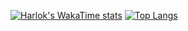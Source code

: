 [![Harlok's WakaTime stats](https://github-readme-stats.vercel.app/api/wakatime?username=lucasborges-santos)](https://github.com/anuraghazra/github-readme-stats) [![Top Langs](https://github-readme-stats.vercel.app/api/top-langs/?username=lucasborges-santos&layout=donut-vertical)](https://github.com/anuraghazra/github-readme-stats)
<!--
**LucasBorges-Santos/LucasBorges-Santos** is a ✨ _special_ ✨ repository because its `README.md` (this file) appears on your GitHub profile.

Here are some ideas to get you started:

- 🔭 I’m currently working on ...
- 🌱 I’m currently learning ...
- 👯 I’m looking to collaborate on ...
- 🤔 I’m looking for help with ...
- 💬 Ask me about ...
- 📫 How to reach me: ...
- 😄 Pronouns: ...
- ⚡ Fun fact: ...
-->
